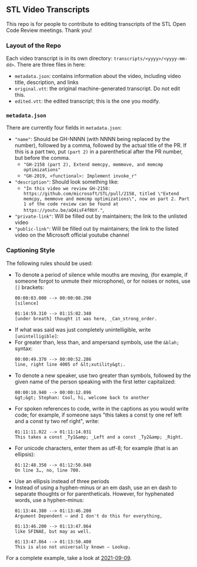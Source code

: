 ## STL Video Transcripts

This repo is for people to contribute to editing transcripts of the
STL Open Code Review meetings. Thank you!

### Layout of the Repo

Each video transcript is in its own directory: `transcripts/<yyyy>/<yyyy-mm-dd>`.
There are three files in here:

- `metadata.json`: contains information about the video, including video title,
  description, and links
- `original.vtt`: the original machine-generated transcript. Do not edit this.
- `edited.vtt`: the edited transcript; this is the one you modify.

### `metadata.json`

There are currently four fields in `metadata.json`:

* `"name"`: Should be GH-NNNN (with NNNN being replaced by the number),
  followed by a comma, followed by the actual title of the PR. If this is a part two, put `(part 2)`
  in a parenthetical after the PR number, but before the comma.
  - `"GH-2158 (part 2), Extend memcpy, memmove, and memcmp optimizations"`
  - `"GH-2019, <functional>: Implement invoke_r"`
* `"description"`: Should look something like:
  - `"In this video we review GH-2158: https://github.com/microsoft/STL/pull/2158, titled \"Extend memcpy, memmove and memcmp optimizations\", now on part 2. Part 1 of the code review can be found at https://youtu.be/aQ4isF4f0bY."`,
* `"private-link"`: Will be filled out by maintainers; the link to the unlisted video
* `"public-link"`: Will be filled out by maintainers; the link to the listed video on
  the Microsoft official youtube channel

### Captioning Style

The following rules should be used:

* To denote a period of silence while mouths are moving,
  (for example, if someone forgot to unmute their microphone),
  or for noises or notes, use `[]` brackets:
  ```vtt
  00:00:03.000 --> 00:00:08.290
  [silence]
  ```
  ```vtt
  01:14:59.310 --> 01:15:02.340
  [under breath] thought it was here, _Can_strong_order.
  ```
* If what was said was just completely unintelligible, write
  `[unintelligible]`:
* For greater than, less than, and ampersand symbols,
  use the `&blah;` syntax:
  ```vtt
  00:00:49.370 --> 00:00:52.286
  line, right line 4005 of &lt;xutility&gt;.
  ```
* To denote a new speaker, use two greater than symbols, followed by the given
  name of the person speaking with the first letter capitalized:
  ```vtt
  00:00:10.940 --> 00:00:12.896
  &gt;&gt; Stephan: Cool, hi, welcome back to another
  ```
* For spoken references to code, write in the captions as you would write code;
  for example, if someone says
  "this takes a const ty one ref left and a const ty two ref right", write:
  ```vtt
  01:11:11.022 --> 01:11:14.031
  This takes a const _Ty1&amp; _Left and a const _Ty2&amp; _Right.
  ```
* For unicode characters, enter them as utf-8; for example (that is an ellipsis):
  ```vtt
  01:12:48.350 --> 01:12:50.840
  On line 3…, no, line 700.
  ```
* Use an ellipsis instead of three periods
* Instead of using a hyphen-minus or an em dash, use an en dash to separate thoughts
  or for parentheticals.
  However, for hyphenated words, use a hyphen-minus:
  ```vtt
  01:13:44.380 --> 01:13:46.200
  Argument Dependent – and I don't do this for everything,

  01:13:46.200 --> 01:13:47.864
  like SFINAE, but may as well.

  01:13:47.864 --> 01:13:50.400
  This is also not universally known – Lookup.
  ```

For a complete example, take a look at [2021-09-09](transcripts/2021/2021-09-09/edited.vtt).
